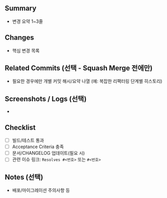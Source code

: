 ## Summary

* 변경 요약 1~3줄

## Changes

* 핵심 변경 목록

## Related Commits (선택 - Squash Merge 전에만)

* 필요한 경우에만 개별 커밋 해시/요약 나열 (예: 복잡한 리팩터링 단계별 히스토리)

## Screenshots / Logs (선택)

*

## Checklist

* [ ] 빌드/테스트 통과
* [ ] Acceptance Criteria 충족
* [ ] 문서/CHANGELOG 업데이트(필요 시)
* [ ] 관련 이슈 링크: `Resolves #<번호>` 또는 `#<번호>`

## Notes (선택)

* 배포/마이그레이션 주의사항 등


